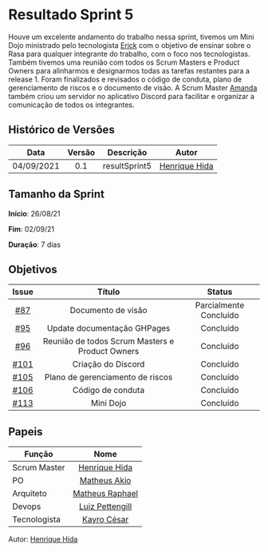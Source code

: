 ﻿---
tag: slowbrows
---
# Resultado Sprint 5

Houve um excelente andamento do trabalho nessa sprint, tivemos um Mini Dojo ministrado pelo tecnologista [Erick](https://github.com/Ericklevy) com o objetivo de ensinar sobre o Rasa para qualquer integrante do trabalho, com o foco nos tecnologistas. Também tivemos uma reunião com todos os Scrum Masters e Product Owners para alinharmos e designarmos todas as tarefas restantes para a release 1.
Foram finalizados e revisados o código de conduta, plano de gerenciamento de riscos e o documento de visão.
A Scrum Master [Amanda](https://github.com/AmandaNbr) também criou um servidor no aplicativo Discord para facilitar e organizar a comunicação de todos os integrantes.

## Histórico de Versões

| Data       | Versão | Descrição                      | Autor             |
| :--------: | :----: | :----------:                   | :---------------: |
| 04/09/2021 |    0.1   | resultSprint5 | [Henrique Hida](https://github.com/HenriqueHida)|

## Tamanho da Sprint

**Início**: 26/08/21

**Fim**: 02/09/21

**Duração**: 7 dias


## Objetivos

| Issue |            Título            |        Status        | 
|:-------:|:----------------------------:|:-----------------------------:|
| [#87](https://github.com/fga-eps-mds/2021-1-Bot/issues/87) | Documento de visão | Parcialmente Concluído 
| [#95](https://github.com/fga-eps-mds/2021-1-Bot/issues/95) | Update documentação GHPages | Concluído 
| [#96](https://github.com/fga-eps-mds/2021-1-Bot/issues/96) | Reunião de todos Scrum Masters e Product Owners | Concluído 
| [#101](https://github.com/fga-eps-mds/2021-1-Bot/issues/101) | Criação do Discord | Concluído 
| [#105](https://github.com/fga-eps-mds/2021-1-Bot/issues/105) | Plano de gerenciamento de riscos |  Concluído 
| [#106](https://github.com/fga-eps-mds/2021-1-Bot/issues/106) | Código de conduta| Concluído 
| [#113](https://github.com/fga-eps-mds/2021-1-Bot/issues/113) | Mini Dojo| Concluído 



## Papeis

|      Função      |            Nome            |
|------------------|:--------------------------:|
| Scrum Master | [Henrique Hida](https://github.com/HenriqueHida) |
| PO | [Matheus Akio](https://github.com/matheusakio) |
| Arquiteto | [Matheus Raphael](https://github.com/matheusrazor) |
| Devops | [Luiz Pettengill](https://github.com/LuizPettengill) |
| Tecnologista | [Kayro César](https://github.com/kayrocesar)

Autor: [Henrique Hida](https://github.com/HenriqueHida)
